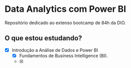 # Data Analytics com Power BI
Repositório dedicado ao extenso bootcamp de 84h da DIO.

## O que estou estudando?

- [x] Introdução a Análise de Dados e Power BI
  - [x] Fundamentos de Business Intelligence (BI).
  - [x] 
